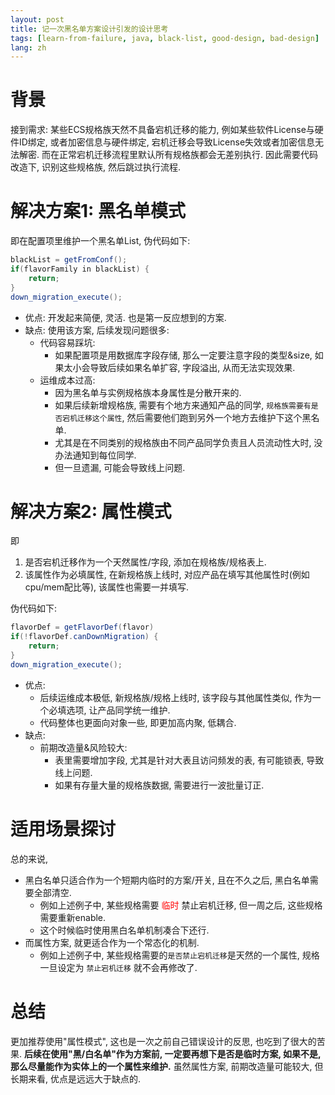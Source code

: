 ```yaml
---
layout: post
title: 记一次黑名单方案设计引发的设计思考
tags: [learn-from-failure, java, black-list, good-design, bad-design]
lang: zh
---
```


# 背景
接到需求: 某些ECS规格族天然不具备宕机迁移的能力, 例如某些软件License与硬件ID绑定, 或者加密信息与硬件绑定, 宕机迁移会导致License失效或者加密信息无法解密. 
而在正常宕机迁移流程里默认所有规格族都会无差别执行. 
因此需要代码改造下, 识别这些规格族, 然后跳过执行流程. 

# 解决方案1: 黑名单模式
即在配置项里维护一个黑名单List, 伪代码如下: 

```java
blackList = getFromConf();
if(flavorFamily in blackList) {
    return;
}
down_migration_execute();
```
- 优点: 开发起来简便, 灵活. 也是第一反应想到的方案.
- 缺点: 使用该方案, 后续发现问题很多: 
  - 代码容易踩坑: 
    - 如果配置项是用数据库字段存储, 那么一定要注意字段的类型&size, 如果太小会导致后续如果名单扩容, 字段溢出, 从而无法实现效果.
  - 运维成本过高: 
    - 因为黑名单与实例规格族本身属性是分散开来的. 
    - 如果后续新增规格族, 需要有个地方来通知产品的同学, `规格族需要有是否宕机迁移这个属性`, 然后需要他们跑到另外一个地方去维护下这个黑名单. 
    - 尤其是在不同类别的规格族由不同产品同学负责且人员流动性大时, 没办法通知到每位同学. 
    - 但一旦遗漏, 可能会导致线上问题.

# 解决方案2: 属性模式
即
1. 是否宕机迁移作为一个天然属性/字段, 添加在规格族/规格表上.
2. 该属性作为必填属性, 在新规格族上线时, 对应产品在填写其他属性时(例如cpu/mem配比等), 该属性也需要一并填写.

伪代码如下:

```java
flavorDef = getFlavorDef(flavor)
if(!flavorDef.canDownMigration) {
    return;
}
down_migration_execute();
```

- 优点: 
  - 后续运维成本极低, 新规格族/规格上线时, 该字段与其他属性类似, 作为一个必填选项, 让产品同学统一维护.
  - 代码整体也更面向对象一些, 即更加高内聚, 低耦合.
- 缺点: 
  - 前期改造量&风险较大: 
    - 表里需要增加字段, 尤其是针对大表且访问频发的表, 有可能锁表, 导致线上问题.
    - 如果有存量大量的规格族数据, 需要进行一波批量订正.

# 适用场景探讨 
总的来说, 
- 黑白名单只适合作为一个短期内临时的方案/开关, 且在不久之后, 黑白名单需要全部清空.
  - 例如上述例子中, 某些规格需要 <font color='red'>临时</font> 禁止宕机迁移, 但一周之后, 这些规格需要重新enable. 
  - 这个时候临时使用黑白名单机制凑合下还行.
- 而属性方案, 就更适合作为一个常态化的机制.
  - 例如上述例子中, 某些规格需要的`是否禁止宕机迁移`是天然的一个属性, 规格一旦设定为 `禁止宕机迁移` 就不会再修改了. 

# 总结
更加推荐使用"属性模式", 这也是一次之前自己错误设计的反思, 也吃到了很大的苦果.
**后续在使用"黑/白名单"作为方案前, 一定要再想下是否是临时方案, 如果不是, 那么尽量能作为实体上的一个属性来维护.**
虽然属性方案, 前期改造量可能较大, 但长期来看, 优点是远远大于缺点的.
